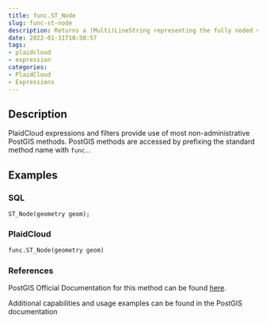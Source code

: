 ```yaml
---
title: func.ST_Node
slug: func-st-node
description: Returns a (Multi)LineString representing the fully noded version of a collection of linestrings
date: 2022-01-31T10:50:57
tags:
- plaidcloud
- expression
categories:
- PlaidCloud
- Expressions
---
```



## Description


PlaidCloud expressions and filters provide use of most non-administrative PostGIS methods. PostGIS methods are accessed by prefixing the standard method name with `func.`.



## Examples


### SQL



```
ST_Node(geometry geom);
```


### PlaidCloud



```python
func.ST_Node(geometry geom)
```


### References


PostGIS Official Documentation for this method can be found [here](https://postgis.net/docs/manual-3.1/ST_Node.html).



Additional capabilities and usage examples can be found in the PostGIS documentation

